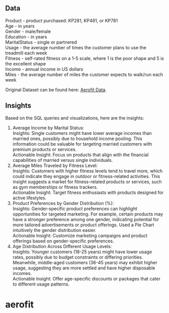 ## Data 

Product - product purchased: KP281, KP481, or KP781  
Age - in years  
Gender - male/female  
Education - in years  
MaritalStatus - single or partnered  
Usage - the average number of times the customer plans to use the treadmill each week  
Fitness - self-rated fitness on a 1-5 scale, where 1 is the poor shape and 5 is the excellent shape  
Income - annual income in US dollars  
Miles - the average number of miles the customer expects to walk/run each week  

Original Dataset can be found here: [Aerofit Data](https://github.com/J-Data-Guy/Aerofit_Project).

## Insights

Based on the SQL queries and visualizations, here are the insights:

1. Average Income by Marital Status:  
Insights: Single customers might have lower average incomes than married ones, possibly due to household income pooling. This information could be valuable for targeting married customers with premium products or services.  
Actionable Insight: Focus on products that align with the financial capabilities of married versus single individuals.  
2. Average Miles Traveled by Fitness Level:  
Insights: Customers with higher fitness levels tend to travel more, which could indicate they engage in outdoor or fitness-related activities. This insight suggests a market for fitness-related products or services, such as gym memberships or fitness trackers.  
Actionable Insight: Target fitness enthusiasts with products designed for active lifestyles.  
3. Product Preferences by Gender Distribution (%):  
Insights: Gender-specific product preferences can highlight opportunities for targeted marketing. For example, certain products may have a stronger preference among one gender, indicating potential for more tailored advertisements or product offerings. Used a Pie Chart intuitively the gender distribution easier.  
Actionable Insight: Customize marketing campaigns and product offerings based on gender-specific preferences.  
4. Age Distribution Across Different Usage Levels:  
Insights: Younger customers (18-25 years) might have lower usage rates, possibly due to budget constraints or differing priorities. Meanwhile, middle-aged customers (36-45 years) may exhibit higher usage, suggesting they are more settled and have higher disposable incomes.  
Actionable Insight: Offer age-specific discounts or packages that cater to different usage patterns.  


# aerofit
